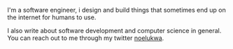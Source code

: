 I'm a software engineer, i design and build things that sometimes end up on
the internet for humans to use.

I also write about software development and computer science in general.
You can reach out to me through my twitter
[noelukwa](https://twitter.com/noelukwa).
